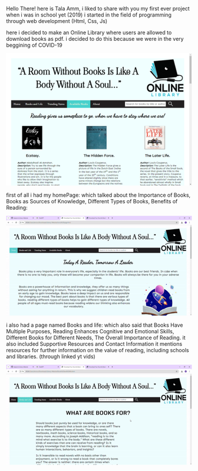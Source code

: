 Hello There!
here is Tala Amm, i liked to share with you my first ever project when i was in school yet (2019)
i started in the field of programming through web development (Html, Css, Js)

here i decided to make an Online Library where users are allowed to download books as pdf.
i decided to do this because we were in the very beggining of COVID-19

![overview](./gifs/image.png)

first of all i had my homePage:
which talked about the Importance of Books, Books as Sources of Knowledge, Different Types of Books, Benefits of Reading:

![home page](./gifs/homepage.gif)

i also had a page named Books and life:
which also said that Books Have Multiple Purposes, Reading Enhances Cognitive and Emotional Skills, Different Books for Different Needs, The Overall Importance of Reading. it also included Supportive Resources and Contact Information it mentions resources for further information on the value of reading, including schools and libraries. (through linked yt vids)

![books and life page](./gifs/books-and-life.gif)
